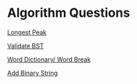 # Algorithm Questions

[Longest Peak](LongestPeak.md)

[Validate BST ](ValidateBst.md)

[Word Dictionary/ Word Break](WordBreak.md)

[Add Binary String](AddBinary.md)